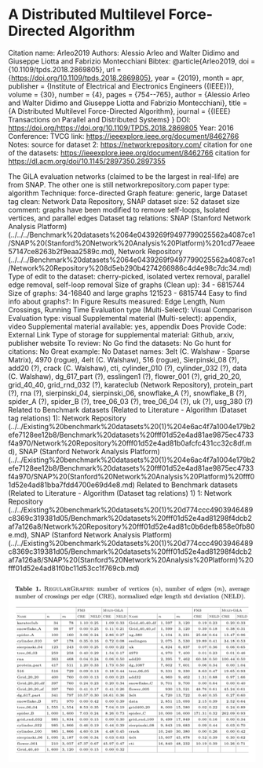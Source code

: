# A Distributed Multilevel Force-Directed Algorithm

Citation name: Arleo2019
Authors: Alessio Arleo and Walter Didimo and Giuseppe Liotta and Fabrizio Montecchiani
Bibtex: @article{Arleo2019,
doi = {10.1109/tpds.2018.2869805},
url = {https://doi.org/10.1109/tpds.2018.2869805},
year = {2019},
month = apr,
publisher = {Institute of Electrical and Electronics Engineers ({IEEE})},
volume = {30},
number = {4},
pages = {754--765},
author = {Alessio Arleo and Walter Didimo and Giuseppe Liotta and Fabrizio Montecchiani},
title = {A Distributed Multilevel Force-Directed Algorithm},
journal = {{IEEE} Transactions on Parallel and Distributed Systems}
}
DOI: https://doi.org/https://doi.org/10.1109/TPDS.2018.2869805
Year: 2016
Conference: TVCG
link: https://ieeexplore.ieee.org/document/8462766
Notes: source for dataset 2: https://networkrepository.com/
citation for one of the datasets: https://ieeexplore.ieee.org/document/8462766
citation for 
https://dl.acm.org/doi/10.1145/2897350.2897355

The GiLA evaluation networks (claimed to be the largest in real-life) are from SNAP.
The other one is still networkrepository.com
paper type: algorithm
Technique: force-directed
Graph feature: generic, large
Dataset tag clean: Network Data Repository, SNAP
dataset size: 52
dataset size comment: graphs have been modified to remove self-loops, Isolated vertices, and parallel edges 
Dataset tag relations: SNAP (Stanford Network Analysis Platform) (../../../Benchmark%20datasets%2064e0439269f9497799025562a4087ce1/SNAP%20(Stanford%20Network%20Analysis%20Platform)%201cd77eaee57147ce8263b2f9eaa2589c.md), Network Repository (../../../Benchmark%20datasets%2064e0439269f9497799025562a4087ce1/Network%20Repository%208d5eb290b4274266986c4d4e98c7dc34.md)
Type of edit to the dataset: cherry-picked, isolated vertex removal, parallel edge removal, self-loop removal
Size of graphs (Clean up): 34 - 6815744
Size of graphs: 34-16840 and large graphs 121523 - 6815744
Easy to find info about graphs?: In Figure
Results measured: Edge Length, Num Crossings, Running Time
Evaluation type (Multi-Select): Visual Comparison
Evaluation type: visual
Supplemental material (Multi-select): appendix, video
Supplemental material available: yes, appendix
Does Provide Code: External Link
Type of storage for supplemental material: Github, arxiv, publisher website
To review: No
Go find the datasets: No
Go hunt for citations: No
Great example: No
Dataset names: 3elt (C. Walshaw - Sparse Matrix), 4970 (rogue), 4elt (C. Walshaw), 516 (rogue), Sierpinski_08 (?), add20 (?), crack (C. Walshaw), cti, cylinder_010 (?), cylinder_032 (?), data (C. Walshaw), dg_617_part (?), esslingen1 (?), flower_001 (?), grid_20_20, grid_40_40, grid_rnd_032 (?), karateclub (Network Repository), protein_part (?), rna (?), sierpinski_04, sierpinski_06, snowflake_A (?), snowflake_B (?), spider_A (?), spider_B (?), tree_06_03 (?), tree_06_04 (?), uk (?), usg_380 (?)
Related to Benchmark datasets (Related to Literature - Algorithm (Dataset tag relations) 1): Network Repository (../../Existing%20benchmark%20datasets%20(1)%204e6ac4f7a1004e179b2efe7128ee12b8/Benchmark%20datasets%20fff01d52e4ad81ae9875ec4733f4a970/Network%20Repository%20fff01d52e4ad81b0afcfc431cc32c8df.md), SNAP (Stanford Network Analysis Platform) (../../Existing%20benchmark%20datasets%20(1)%204e6ac4f7a1004e179b2efe7128ee12b8/Benchmark%20datasets%20fff01d52e4ad81ae9875ec4733f4a970/SNAP%20(Stanford%20Network%20Analysis%20Platform)%20fff01d52e4ad81bba7fdd4700e69d4e8.md)
Related to Benchmark datasets (Related to Literature - Algorithm (Dataset tag relations) 1) 1: Network Repository (../../Existing%20benchmark%20datasets%20(1)%20d774ccc4903946489c8369c319381d05/Benchmark%20datasets%20fff01d52e4ad81298f4dcb2af7a126a8/Network%20Repository%20fff01d52e4ad81c0b6defb858e0fb80e.md), SNAP (Stanford Network Analysis Platform) (../../Existing%20benchmark%20datasets%20(1)%20d774ccc4903946489c8369c319381d05/Benchmark%20datasets%20fff01d52e4ad81298f4dcb2af7a126a8/SNAP%20(Stanford%20Network%20Analysis%20Platform)%20fff01d52e4ad81f0bc11d53cc1f769cb.md)

![Untitled](A%20Distributed%20Multilevel%20Force-Directed%20Algorithm%200a5a2af21adb4edbbc41684e61b3db32/Untitled.png)